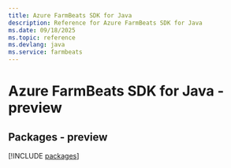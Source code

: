 ```yaml
---
title: Azure FarmBeats SDK for Java
description: Reference for Azure FarmBeats SDK for Java
ms.date: 09/18/2025
ms.topic: reference
ms.devlang: java
ms.service: farmbeats
---
```

# Azure FarmBeats SDK for Java - preview
## Packages - preview
[!INCLUDE [packages](farmbeats-index.md)]